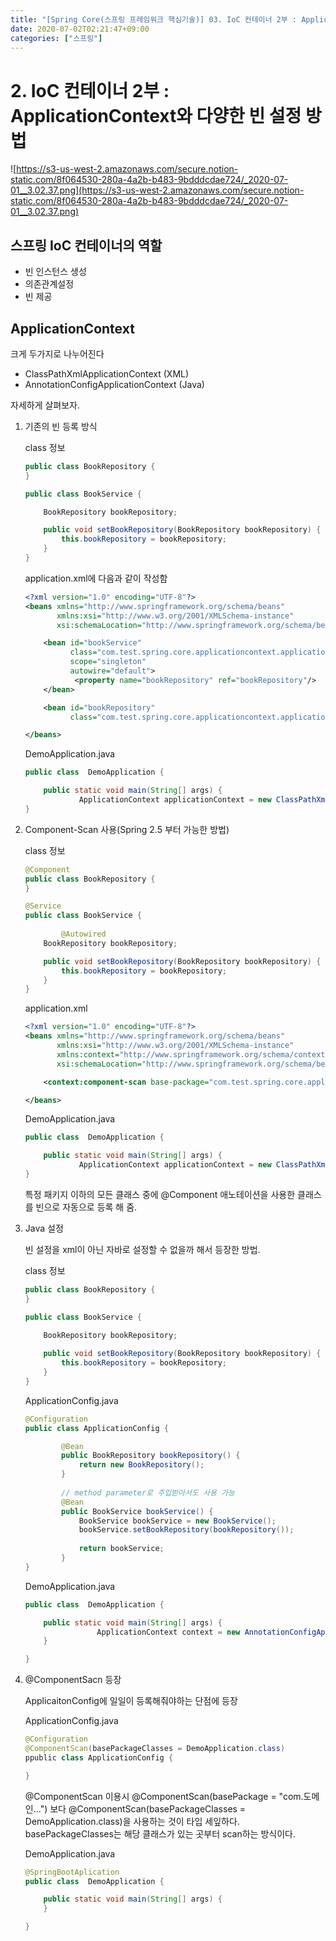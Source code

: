 ```yaml
---
title: "[Spring Core(스프링 프레임워크 핵심기술)] 03. IoC 컨테이너 2부 : ApplicationContext와 다양한 빈 설정 방법"
date: 2020-07-02T02:21:47+09:00
categories: ["스프링"]
---
```

# 2. IoC 컨테이너 2부 : ApplicationContext와 다양한 빈 설정 방법
![https://s3-us-west-2.amazonaws.com/secure.notion-static.com/8f064530-280a-4a2b-b483-9bdddcdae724/_2020-07-01__3.02.37.png](https://s3-us-west-2.amazonaws.com/secure.notion-static.com/8f064530-280a-4a2b-b483-9bdddcdae724/_2020-07-01__3.02.37.png)

## 스프링 IoC 컨테이너의 역할

- 빈 인스턴스 생성
- 의존관계설정
- 빈 제공

## ApplicationContext

크게 두가지로 나누어진다

- ClassPathXmlApplicationContext (XML)
- AnnotationConfigApplicationContext (Java)

자세하게 살펴보자.

1. 기존의 빈 등록 방식

    class 정보

    ```java
    public class BookRepository {
    }
    ```

    ```java
    public class BookService {

        BookRepository bookRepository;

        public void setBookRepository(BookRepository bookRepository) {
            this.bookRepository = bookRepository;
        }
    }
    ```

    application.xml에 다음과 같이 작성함

    ```xml
    <?xml version="1.0" encoding="UTF-8"?>
    <beans xmlns="http://www.springframework.org/schema/beans"
           xmlns:xsi="http://www.w3.org/2001/XMLSchema-instance"
           xsi:schemaLocation="http://www.springframework.org/schema/beans http://www.springframework.org/schema/beans/spring-beans.xsd">

        <bean id="bookService"
              class="com.test.spring.core.applicationcontext.applicationcontext.BookService"
              scope="singleton"
              autowire="default">
               <property name="bookRepository" ref="bookRepository"/>
        </bean>

        <bean id="bookRepository"
              class="com.test.spring.core.applicationcontext.applicationcontext.BookRepository"/>

    </beans>
    ```

    DemoApplication.java

    ```java
    public class  DemoApplication {

        public static void main(String[] args) {
    			ApplicationContext applicationContext = new ClassPathXmlApplicationContext("application.xml");    }
    }
    ```

2. Component-Scan 사용(Spring 2.5 부터 가능한 방법)

    class 정보

    ```java
    @Component
    public class BookRepository {
    }
    ```

    ```java
    @Service
    public class BookService {
    		
    		@Autowired
        BookRepository bookRepository;

        public void setBookRepository(BookRepository bookRepository) {
            this.bookRepository = bookRepository;
        }
    }
    ```

    application.xml

    ```xml
    <?xml version="1.0" encoding="UTF-8"?>
    <beans xmlns="http://www.springframework.org/schema/beans"
           xmlns:xsi="http://www.w3.org/2001/XMLSchema-instance"
           xmlns:context="http://www.springframework.org/schema/context"
           xsi:schemaLocation="http://www.springframework.org/schema/beans http://www.springframework.org/schema/beans/spring-beans.xsd http://www.springframework.org/schema/context https://www.springframework.org/schema/context/spring-context.xsd">

        <context:component-scan base-package="com.test.spring.core.applicationcontext.applicationcontext"/>

    </beans>
    ```

    DemoApplication.java

    ```java
    public class  DemoApplication {

        public static void main(String[] args) {
    			ApplicationContext applicationContext = new ClassPathXmlApplicationContext("application.xml");    }
    }
    ```

    특정 패키지 이하의 모든 클래스 중에 @Component 애노테이션을 사용한 클래스를 빈으로 자동으로 등록 해 줌.

3. Java 설정

    빈 설정을 xml이 아닌 자바로 설정할 수 없을까 해서 등장한 방법.

    class 정보

    ```java
    public class BookRepository {
    }
    ```

    ```java
    public class BookService {
    		
        BookRepository bookRepository;

        public void setBookRepository(BookRepository bookRepository) {
            this.bookRepository = bookRepository;
        }
    }
    ```

    ApplicationConfig.java

    ```java
    @Configuration
    public class ApplicationConfig {

    		@Bean
    		public BookRepository bookRepository() {
    			return new BookRepository();
    		}
    		
    		// method parameter로 주입받아서도 사용 가능
    		@Bean
    		public BookService bookService() {
    			BookService bookService = new BookService();
    			bookService.setBookRepository(bookRepository());
    			
    			return bookService; 
    		}
    }
    ```

    DemoApplication.java

    ```java
    public class  DemoApplication {

        public static void main(String[] args) {
    				ApplicationContext context = new AnnotationConfigApplicationContext(ApplicationContext.class);
        }

    }
    ```

4. @ComponentSacn 등장

    ApplicaitonConfig에 일일이 등록해줘야하는 단점에 등장

    ApplicationConfig.java

    ```java
    @Configuration
    @ComponentScan(basePackageClasses = DemoApplication.class)
    ppublic class ApplicationConfig {

    }
    ```

    @ComponentScan 이용시 @ComponentScan(basePackage = "com.도메인...") 보다 @ComponentScan(basePackageClasses = DemoApplication.class)을 사용하는 것이 타입 세잎하다. basePackageClasses는 해당 클래스가 있는 곳부터 scan하는 방식이다.

    DemoApplication.java

    ```java
    @SpringBootAplication
    public class  DemoApplication {

        public static void main(String[] args) {
        }

    }
    ```